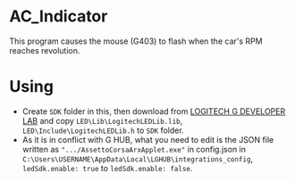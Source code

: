 # AC_Indicator
This program causes the mouse (G403) to flash when the car's RPM reaches revolution.  
  
# Using
- Create `SDK` folder in this, then download from [LOGITECH G DEVELOPER LAB](https://www.logitechg.com/en-us/innovation/developer-lab.html) and copy `LED\Lib\LogitechLEDLib.lib`, `LED\Include\LogitechLEDLib.h` to `SDK` folder.
- As it is in conflict with G HUB, what you need to edit is the JSON file written as `".../AssettoCorsaArxApplet.exe"` in config.json in `C:\Users\USERNAME\AppData\Local\LGHUB\integrations_config`, `ledSdk.enable: true` to `ledSdk.enable: false`.
